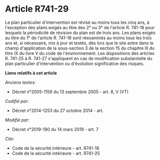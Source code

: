 # Article R741-29

Le plan particulier d'intervention est révisé au moins tous les cinq ans, à l'exception des plans exigés au titre des 2° ou
3° de l'article R. 741-18 pour lesquels la périodicité de révision du plan est de trois ans. Les plans exigés au titre du 1°
de l'article R. 741-18 sont réexaminés au moins tous les trois ans et, si nécessaire, mis à jour et testés, dès lors que le
site entre dans le champ d'application de la sous-section 3 de la section 15 du chapitre III du titre IX du livre V du code
de l'environnement. Les dispositions des articles R. 741-25 à R. 741-27 s'appliquent en cas de modification substantielle du
plan particulier d'intervention ou d'évolution significative des risques.

**Liens relatifs à cet article**

_Anciens textes_:

  - Décret n°2005-1158 du 13 septembre 2005 - art. 8, V (VT)

_Codifié par_:

  - Décret n°2014-1253 du 27 octobre 2014 - art.

_Modifié par_:

  - Décret n°2019-190 du 14 mars 2019 - art. 7

_Cite_:

  - Code de la sécurité intérieure - art. R741-18
  - Code de la sécurité intérieure - art. R741-25
